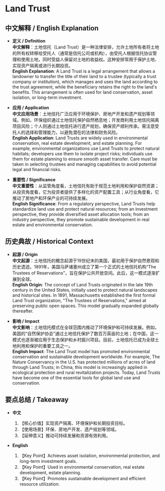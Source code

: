 # Land Trust

## 中文解释 / English Explanation

* **定义 / Definition**  
  **中文解释**：土地信托（Land Trust）是一种法律安排，允许土地所有者将土地的所有权转移给受托人（通常是信托公司或机构），由受托人根据信托协议管理和使用土地，同时受益人保留对土地的收益权。这种安排常用于保护土地、实现资产隔离或进行长期投资。  
  **English Explanation**: A Land Trust is a legal arrangement that allows a landowner to transfer the title of their land to a trustee (typically a trust company or institution), which manages and uses the land according to the trust agreement, while the beneficiary retains the right to the land's benefits. This arrangement is often used for land conservation, asset isolation, or long-term investment.

* **应用 / Application**  
  **中文应用场景**：土地信托广泛应用于环境保护、房地产开发和遗产规划等领域。例如，环保组织通过土地信托保护自然栖息地；开发商利用土地信托隔离项目风险；个人则通过土地信托进行遗产规划，确保资产顺利传承。需注意受托人的选择和管理能力，以避免潜在的法律和财务风险。  
  **English Application**: Land Trusts are widely used in environmental conservation, real estate development, and estate planning. For example, environmental organizations use Land Trusts to protect natural habitats; developers use them to isolate project risks; individuals use them for estate planning to ensure smooth asset transfer. Care must be taken in selecting trustees and managing capabilities to avoid potential legal and financial risks.

* **重要性 / Significance**  
  **中文重要性**：从监管角度看，土地信托有助于规范土地利用和保护自然资源；从投资角度看，它为投资者提供了多样化的资产配置工具；从行业角度看，它推动了房地产和环保产业的可持续发展。  
  **English Significance**: From a regulatory perspective, Land Trusts help standardize land use and protect natural resources; from an investment perspective, they provide diversified asset allocation tools; from an industry perspective, they promote sustainable development in real estate and environmental conservation.

## 历史典故 / Historical Context

* **起源 / Origin**  
  **中文起源**：土地信托的概念起源于19世纪末的美国，最初用于保护自然景观和历史遗迹。1891年，美国马萨诸塞州成立了第一个正式的土地信托机构“The Trustees of Reservations”，旨在保护公共开放空间。此后，这一模式逐渐扩展到全球。  
  **English Origin**: The concept of Land Trusts originated in the late 19th century in the United States, initially used to protect natural landscapes and historical sites. In 1891, Massachusetts established the first formal Land Trust organization, "The Trustees of Reservations," aimed at preserving public open spaces. This model gradually expanded globally thereafter.

* **影响 / Impact**  
  **中文影响**：土地信托模式在全球范围内推动了环境保护和可持续发展。例如，美国的“自然保护协会”通过土地信托保护了数百万英亩的土地；在中国，这一模式也逐渐被应用于生态保护和乡村振兴项目。目前，土地信托已成为全球土地利用和保护的重要工具之一。  
  **English Impact**: The Land Trust model has promoted environmental conservation and sustainable development worldwide. For example, The Nature Conservancy in the U.S. has protected millions of acres of land through Land Trusts; in China, this model is increasingly applied in ecological protection and rural revitalization projects. Today, Land Trusts have become one of the essential tools for global land use and conservation.

## 要点总结 / Takeaway

* **中文**  
  1. 【核心价值】实现资产隔离、环境保护和长期投资目标。
  2. 【使用场景】环保、房地产开发、遗产规划等领域。
  3. 【延伸意义】推动可持续发展和资源有效利用。

* **English**  
  1. 【Key Point】Achieves asset isolation, environmental protection, and long-term investment goals.
  2. 【Key Point】Used in environmental conservation, real estate development, estate planning.
  3. 【Key Point】Promotes sustainable development and efficient resource utilization.